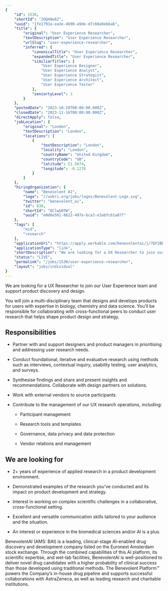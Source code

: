 ```yaml
---
{
	"id": 1530,
	"shortId": "2OQ40w62",
	"uuid": "1fe1793a-ea3e-4698-a9de-d7c60a9eb6ab",
	"title": {
		"original": "User Experience Researcher",
		"textDescription": "User Experience Researcher",
		"urlSlug": "user-experience-researcher",
		"inferred": {
			"canonicalTitle": "User Experience Researcher",
			"expandedTitle": "User Experience Researcher",
			"similiarTitles": [
				"User Experience Designer",
				"User Experience Analyst",
				"User Experience Strategist",
				"User Experience Architect",
				"User Experience Tester"
			],
			"seniortyLevel": 3
		}
	},
	"postedDate": "2023-10-20T00:00:00.000Z",
	"closedDate": "2023-11-16T00:00:00.000Z",
	"directApply": false,
	"jobLocation": {
		"original": "London",
		"textDescription": "London",
		"locations": [
			{
				"textDescription": "London",
				"locality": "London",
				"countryName": "United Kingdom",
				"countryCode": "GB",
				"latitude": 51.5074,
				"longitude": -0.1278
			}
		]
	},
	"hiringOrganization": {
		"name": "Benevolent AI",
		"logo": "//uxbri.org/jobs/logos/Benevolent-Logo.svg",
		"twitter": "benevolent_ai",
		"id": 838,
		"shortId": "OClwG0TW",
		"uuid": "e0d6e561-8622-497e-bca3-e3abfc61a07f"
	},
	"tags": [
		"mid",
		"research"
	],
	"applicationUri": "https://apply.workable.com/benevolentai/j/7DF2BD1539/apply/",
	"applicationType": "link",
	"shortDescription": "We are looking for a UX Researcher to join our User Experience team and support product discovery and design. You will join a multi-disciplinary- team that designs and develops products for users",
	"status": "LIVE",
	"permalink": "/jobs/1530/user-experience-researcher",
	"layout": "jobs/individual"
}
---
```

<p>We are looking for a UX Researcher to join our User Experience team and support product discovery and design.</p><p>You will join a multi-disciplinary team that designs and develops products for users with expertise in biology, chemistry and data science. You’ll be responsible for collaborating with cross-functional peers to conduct user research that helps shape product design and strategy.</p><h2>Responsibilities</h2><ul><li><p>Partner with and support designers and product managers in prioritising and addressing user research needs.</p></li><li><p>Conduct foundational, iterative and evaluative research using methods such as interviews, contextual inquiry, usability testing, user analytics, and surveys.</p></li><li><p>Synthesise findings and share and present insights and recommendations. Collaborate with design partners on solutions.</p></li><li><p>Work with external vendors to source participants.</p></li><li><p>Contribute to the management of our UX research operations, including:</p><ul><li><p>Participant management</p></li></ul><ul><li><p>Research tools and templates</p></li></ul><ul><li><p>Governance, data privacy and data protection</p></li></ul><ul><li><p>Vendor relations and management</p></li></ul></li></ul><h2>We are looking for</h2><ul><li><p>2+ years of experience of applied research in a product development environment.</p></li><li><p>Demonstrated examples of the research you’ve conducted and its impact on product development and strategy.</p></li><li><p>Interest in working on complex scientific challenges in a collaborative, cross-functional setting.</p></li><li><p>Excellent and versatile communication skills tailored to your audience and the situation.</p></li><li><p>An interest or experience in the biomedical sciences and/or AI is a plus.</p></li></ul><p>BenevolentAI (AMS: BAI) is a leading, clinical-stage AI-enabled drug discovery and development company listed on the Euronext Amsterdam stock exchange. Through the combined capabilities of this AI platform, its scientific expertise, and wet-lab facilities, BenevolentAI is well-positioned to deliver novel drug candidates with a higher probability of clinical success than those developed using traditional methods. The Benevolent Platform™ powers the Company’s in-house drug pipeline and supports successful collaborations with AstraZeneca, as well as leading research and charitable institutions.</p>
